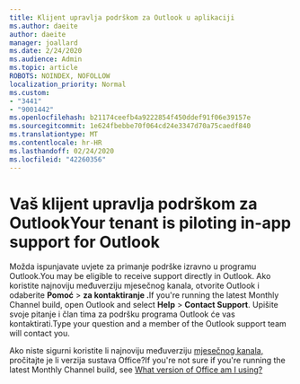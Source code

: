```yaml
---
title: Klijent upravlja podrškom za Outlook u aplikaciji
ms.author: daeite
author: daeite
manager: joallard
ms.date: 2/24/2020
ms.audience: Admin
ms.topic: article
ROBOTS: NOINDEX, NOFOLLOW
localization_priority: Normal
ms.custom:
- "3441"
- "9001442"
ms.openlocfilehash: b21174ceefb4a9222854f450ddef91f06e39157e
ms.sourcegitcommit: 1e624fbebbe70f064cd24e3347d70a75caedf840
ms.translationtype: MT
ms.contentlocale: hr-HR
ms.lasthandoff: 02/24/2020
ms.locfileid: "42260356"
---
```

# <a name="your-tenant-is-piloting-in-app-support-for-outlook"></a><span data-ttu-id="6e1e4-102">Vaš klijent upravlja podrškom za Outlook</span><span class="sxs-lookup"><span data-stu-id="6e1e4-102">Your tenant is piloting in-app support for Outlook</span></span>

<span data-ttu-id="6e1e4-103">Možda ispunjavate uvjete za primanje podrške izravno u programu Outlook.</span><span class="sxs-lookup"><span data-stu-id="6e1e4-103">You may be eligible to receive support directly in Outlook.</span></span> <span data-ttu-id="6e1e4-104">Ako koristite najnoviju međuverziju mjesečnog kanala, otvorite Outlook i odaberite **Pomoć** > **za kontaktiranje .**</span><span class="sxs-lookup"><span data-stu-id="6e1e4-104">If you're running the latest Monthly Channel build, open Outlook and select **Help** > **Contact Support**.</span></span> <span data-ttu-id="6e1e4-105">Upišite svoje pitanje i član tima za podršku programa Outlook će vas kontaktirati.</span><span class="sxs-lookup"><span data-stu-id="6e1e4-105">Type your question and a member of the Outlook support team will contact you.</span></span>

<span data-ttu-id="6e1e4-106">Ako niste sigurni koristite li najnoviju međuverziju [mjesečnog kanala,](https://support.office.com/article/932788B8-A3CE-44BF-BB09-E334518B8B19) pročitajte je li verzija sustava Office?</span><span class="sxs-lookup"><span data-stu-id="6e1e4-106">If you're not sure if you're running the latest Monthly Channel build, see [What version of Office am I using?](https://support.office.com/article/932788B8-A3CE-44BF-BB09-E334518B8B19)</span></span>